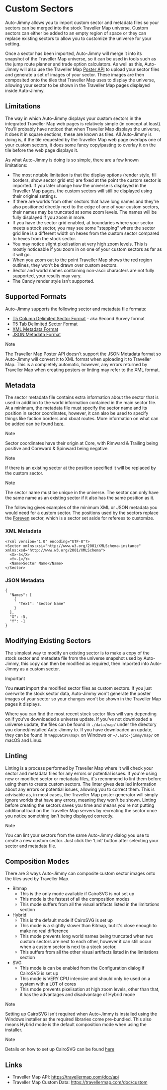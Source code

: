 # Custom Sectors
Auto-Jimmy allows you to import custom sector and metadata files so your
sectors can be merged into the stock Traveller Map universe. Custom sectors
can either be added to an empty region of space or they can replace existing
sectors to allow you to customize the universe for your setting.

Once a sector has been imported, Auto-Jimmy will merge it into its snapshot of
the Traveller Map universe, so it can be used in tools such as the jump route
planner and trade option calculators. As well as this, Auto-Jimmy will also
use the Traveller Map [Poster API](https://travellermap.com/doc/api) to upload
your sector files and generate a set of images of your sector. These images are
then composited onto the tiles that Traveller Map uses to display the universe,
allowing your sector to be shown in the Traveller Map pages displayed inside
Auto-Jimmy.

## Limitations
The way in which Auto-Jimmy displays your custom sectors in the integrated
Traveller Map web pages is relatively simple (in concept at least). You'll
probably have noticed that when Traveller Map displays the universe, it does it
in square sections, these are known as tiles. All Auto-Jimmy is doing is, if the
tile requested by the Traveller Map web page overlaps one of your custom
sectors, it does some fancy copy/pasting to overlay it on the tile before the
web page displays it.

As what Auto-Jimmy is doing is so simple, there are a few known limitations:
* The most notable limitation is that the display options (render style, fill
borders, show sector grid etc) are fixed at the point the custom sector is
imported. If you later change how the universe is displayed in the Traveller
Map pages, the custom sectors will still be displayed using their original
settings.
* If there are worlds from other sectors that have long names and they're
also positioned directly next to the edge of one of your custom sectors, their
names may be truncated at some zoom levels. The names will be fully displayed
if you zoom in more.
* If you have the sector grid enabled, at boundaries where your sector meets
a stock sector, you may see some "stepping" where the sector grid line is a
different width on hexes from the custom sector compared to hexes from the
stock sector.
* You may notice slight pixelisation at very high zoom levels. This is mostly
noticeable if you zoom in on one of your custom sectors as far as it will go.
* When you zoom out to the point Traveller Map shows the red region outlines,
they won't be drawn over custom sectors.
* Sector and world names containing non-ascii characters are not fully
supported, your results may vary.
* The Candy render style isn't supported.

## Supported Formats
Auto-Jimmy supports the following sector and metadata file formats:
* [T5 Column Delimited Sector Format](https://travellermap.com/doc/fileformats#t5-column-delimited-format) - aka Second Survey format
* [T5 Tab Delimited Sector Format](https://travellermap.com/doc/fileformats#t5tab)
* [XML Metadata Format](https://travellermap.com/doc/metadata)
* [JSON Metadata Format](https://travellermap.com/doc/api#metadata-retrieve-metadata-for-a-sector)

> [!NOTE]
> The Traveller Map Poster API doesn't support the JSON Metadata format so
> Auto-Jimmy will convert it to XML format when uploading it to Traveller Map.
> This is a completely automatic, however, any errors returned by Traveller Map
> when creating posters or linting may refer to the XML format.

## Metadata
The sector metadata file contains extra information about the sector that is
used in addition to the world information contained in the main sector file. At
a minimum, the metadata file must specify the sector name and its position in
sector coordinates, however, it can also be used to specify things like faction
borders and xboat routes. More information on what can be added can be found
[here](https://travellermap.com/doc/metadata).

> [!NOTE]
> Sector coordinates have their origin at Core, with Rimward & Trailing being
> positive and Coreward & Spinward being negative.

> [!NOTE]
> If there is an existing sector at the position specified it will be replaced
> by the custom sector.

> [!NOTE]
> The sector name must be unique in the universe. The sector can only have the
> same name as an existing sector if it also has the same position as it.

The following gives examples of the minimum XML or JSON metadata you would need
for a custom sector. The positions used by the sectors replace the [Foreven](https://wiki.travellerrpg.com/Foreven_Sector)
sector, which is a sector set aside for referees to customize.

### XML Metadata
```
<?xml version="1.0" encoding="UTF-8"?>
<Sector xmlns:xsi="http://www.w3.org/2001/XMLSchema-instance" xmlns:xsd="http://www.w3.org/2001/XMLSchema">
  <X>-5</X>
  <Y>-1</Y>
  <Name>Sector Name</Name>
</Sector>
```

### JSON Metadata
```
{
  "Names": [
    {
      "Text": "Sector Name"
    }
  ],
  "X": -5,
  "Y": -1
}
```

## Modifying Existing Sectors
The simplest way to modify an existing sector is to make a copy of the stock
sector and metadata file from the universe snapshot used by Auto-Jimmy, this
copy can then be modified as required, then imported into Auto-Jimmy as a
custom sector.

> [!IMPORTANT]
> You **must** import the modified sector files as custom sectors. If you
> just overwrite the stock sector data, Auto-Jimmy won't generate the poster
> images of your sector so your changes won't be shown in the Traveller Map
> pages it displays.

Where you can find the most recent stock sector files will vary depending on
if you've downloaded a universe update. If you've not downloaded a universe
update, the files can be found in  `./data/map/` under the directory you
cloned/installed Auto-Jimmy to. If you have downloaded an update, they can be
found in `%AppData%\map\` on Windows or `~/.auto-jimmy/map/` on macOS and Linux.

## Linting
Linting is a process performed by Traveller Map where it will check your sector
and metadata files for any errors or potential issues.
If you're using new or modified sector or metadata files, it's recommend to lint
them before using them to create custom sectors. The linter gives detailed
information about any errors or potential issues, allowing you to correct them.
This is advisable as, in most cases, the Traveller Map poster generator will
simply ignore worlds that have any errors, meaning they won't be shown. Linting
before creating the sectors saves you time and means you're not putting additional
load on the Traveller Map servers by recreating the sector once you notice
something isn't being displayed correctly.

> [!NOTE]
> You can lint your sectors from the same Auto-Jimmy dialog you use to create a
> new custom sector. Just click the 'Lint' button after selecting your sector
> and metadata file.

## Composition Modes
There are 3 ways Auto-Jimmy can composite custom sector images onto the tiles
used by Traveller Map.

* Bitmap
  * This is the only mode available if CairoSVG is not set up
  * This mode is the fastest of all the composition modes
  * This mode suffers from all the visual artifacts listed in the limitations
  section
* Hybrid
  * This is the default mode if CairoSVG is set up
  * This mode is a slightly slower than Bitmap, but it's close enough to make no
  real difference
  * This mode prevents long world names being truncated when two custom
  sectors are next to each other, however it can still occur when a custom
  sector is next to a stock sector.
  * This suffers from all the other visual artifacts listed in the limitations
  section
* SVG
  * This mode is can be enabled from the Configuration dialog if CairoSVG is set
  up
  * This mode is VERY CPU intensive and should only be used on a system with a
  LOT of cores
  * This mode prevents pixelisation at high zoom levels, other than that, it has
  the advantages and disadvantage of Hybrid mode

> [!NOTE]
> Setting up CairoSVG isn't required when Auto-Jimmy is installed using the
> Windows installer as the required libraries come pre-bundled. This also
> means Hybrid mode is the default composition mode when using the installer.

> [!NOTE]
> Details on how to set up CairoSVG can be found [here](../README.md#step-3-install-libcairo-optional)

## Links
* Traveller Map API: https://travellermap.com/doc/api
* Traveller Map Custom Data: https://travellermap.com/doc/custom